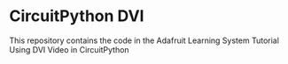 # CircuitPython DVI

This repository contains the code in the Adafruit Learning System
  Tutorial Using DVI Video in CircuitPython
